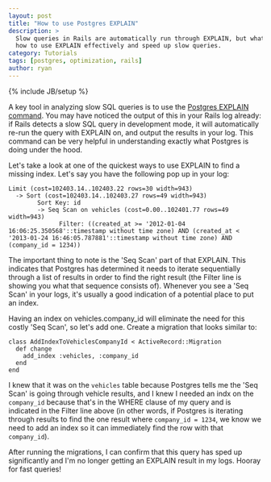 ```yaml
---
layout: post
title: "How to use Postgres EXPLAIN"
description: >
  Slow queries in Rails are automatically run through EXPLAIN, but what does this tell us? Learn
  how to use EXPLAIN effectively and speed up slow queries.
category: Tutorials
tags: [postgres, optimization, rails]
author: ryan
---
```

{% include JB/setup %}

A key tool in analyzing slow SQL queries is to use the
[Postgres EXPLAIN command](http://www.postgresql.org/docs/8.1/static/sql-explain.html). You may
have noticed the output of this in your Rails log already: if Rails detects a slow SQL query in
development mode, it will automatically re-run the query with EXPLAIN on, and output the results in
your log. This command can be very helpful in understanding exactly what Postgres is doing under
the hood.

Let's take a look at one of the quickest ways to use EXPLAIN to find a missing index. Let's say
you have the following pop up in your log:

    Limit (cost=102403.14..102403.22 rows=30 width=943)
      -> Sort (cost=102403.14..102403.27 rows=49 width=943)
            Sort Key: id
            -> Seq Scan on vehicles (cost=0.00..102401.77 rows=49 width=943)
                  Filter: ((created_at >= '2012-01-04 16:06:25.350568'::timestamp without time zone) AND (created_at < '2013-01-24 16:46:05.787881'::timestamp without time zone) AND (company_id = 1234))

The important thing to note is the 'Seq Scan' part of that EXPLAIN. This indicates that Postgres
has determined it needs to iterate sequentially through a list of results in order to find the
right result (the Filter line is showing you what that sequence consists of). Whenever you see a
'Seq Scan' in your logs, it's usually a good indication of a potential place to put an index.

Having an index on vehicles.company_id will eliminate the need for this costly 'Seq Scan', so let's
add one. Create a migration that looks similar to:

    class AddIndexToVehiclesCompanyId < ActiveRecord::Migration
      def change
        add_index :vehicles, :company_id
      end
    end

I knew that it was on the `vehicles` table because Postgres tells me the 'Seq Scan' is going
through vehicle results, and I knew I needed an indx on the `company_id` because that's in the
WHERE clause of my query and is indicated in the Filter line above (in other words, if Postgres
is iterating through results to find the one result where `company_id = 1234`, we know we need to
add an index so it can immediately find the row with that `company_id`).

After running the migrations, I can confirm that this query has sped up significantly and I'm no
longer getting an EXPLAIN result in my logs. Hooray for fast queries!
